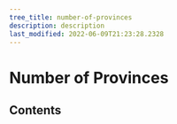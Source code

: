 ```yaml
---
tree_title: number-of-provinces
description: description
last_modified: 2022-06-09T21:23:28.2328
---
```


# Number of Provinces

## Contents
